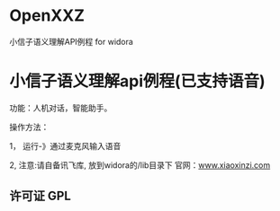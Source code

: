 # OpenXXZ
小信子语义理解API例程 for widora
# 小信子语义理解api例程(已支持语音)

功能：人机对话，智能助手。


操作方法：

  1， 运行-》通过麦克风输入语音
  
  2, 注意:请自备讯飞库, 放到widora的/lib目录下
  官网：www.xiaoxinzi.com

## 许可证 GPL
